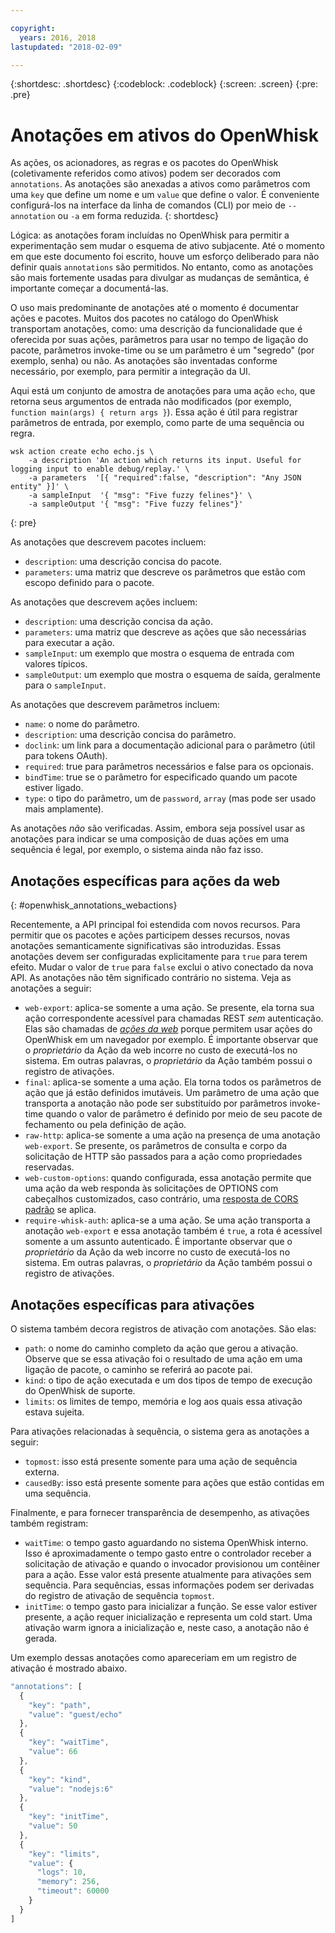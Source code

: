 ```yaml
---

copyright:
  years: 2016, 2018
lastupdated: "2018-02-09"

---
```


{:shortdesc: .shortdesc}
{:codeblock: .codeblock}
{:screen: .screen}
{:pre: .pre}

# Anotações em ativos do OpenWhisk

As ações, os acionadores, as regras e os pacotes do OpenWhisk (coletivamente referidos como ativos) podem ser decorados com `annotations`. As anotações são anexadas a ativos como parâmetros com uma `key` que define um nome e um `value` que define o valor. É conveniente configurá-los na interface da linha de comandos (CLI) por meio de `--annotation` ou `-a` em forma reduzida.
{: shortdesc}

Lógica: as anotações foram incluídas no OpenWhisk para permitir a experimentação sem mudar o esquema de ativo subjacente. Até o momento em que este documento foi escrito, houve um esforço deliberado para não definir quais `annotations` são permitidos. No entanto, como as anotações são mais fortemente usadas para divulgar as mudanças de semântica, é importante começar a documentá-las.

O uso mais predominante de anotações até o momento é documentar ações e pacotes. Muitos dos pacotes no catálogo do OpenWhisk transportam anotações, como: uma descrição da funcionalidade que é oferecida por suas ações, parâmetros para usar no tempo de ligação do pacote, parâmetros invoke-time ou se um parâmetro é um "segredo" (por exemplo, senha) ou não. As anotações são inventadas conforme necessário, por exemplo, para permitir a integração da UI.

Aqui está um conjunto de amostra de anotações para uma ação `echo`, que retorna seus argumentos de entrada não modificados (por exemplo, `function main(args) { return args }`). Essa ação é útil para registrar parâmetros de entrada, por exemplo, como parte de uma sequência ou regra.

```
wsk action create echo echo.js \
    -a description 'An action which returns its input. Useful for logging input to enable debug/replay.' \
    -a parameters  '[{ "required":false, "description": "Any JSON entity" }]' \
    -a sampleInput  '{ "msg": "Five fuzzy felines"}' \
    -a sampleOutput '{ "msg": "Five fuzzy felines"}'
```
{: pre}

As anotações que descrevem pacotes incluem:

- `description`: uma descrição concisa do pacote.
- `parameters`: uma matriz que descreve os parâmetros que estão com escopo definido para o pacote.

As anotações que descrevem ações incluem:

- `description`: uma descrição concisa da ação.
- `parameters`: uma matriz que descreve as ações que são necessárias para executar a ação.
- `sampleInput`: um exemplo que mostra o esquema de entrada com valores típicos.
- `sampleOutput`: um exemplo que mostra o esquema de saída, geralmente para o `sampleInput`.

As anotações que descrevem parâmetros incluem:

- `name`: o nome do parâmetro.
- `description`: uma descrição concisa do parâmetro.
- `doclink`: um link para a documentação adicional para o parâmetro (útil para tokens OAuth).
- `required`: true para parâmetros necessários e false para os opcionais.
- `bindTime`: true se o parâmetro for especificado quando um pacote estiver ligado.
- `type`: o tipo do parâmetro, um de `password`, `array` (mas pode ser usado mais amplamente).

As anotações _não_ são verificadas. Assim, embora seja possível usar as anotações para indicar se uma composição de duas ações em uma sequência é legal, por exemplo, o sistema ainda não faz isso.

## Anotações específicas para ações da web
{: #openwhisk_annotations_webactions}

Recentemente, a API principal foi estendida com novos recursos. Para permitir que os pacotes e ações participem desses recursos, novas anotações semanticamente significativas são introduzidas. Essas anotações devem ser configuradas explicitamente para `true` para terem efeito. Mudar o valor de `true` para `false` exclui o ativo conectado da nova API. As anotações não têm significado contrário no sistema. Veja as anotações a seguir:

- `web-export`: aplica-se somente a uma ação. Se presente, ela torna sua ação correspondente acessível para chamadas REST _sem_ autenticação. Elas são chamadas de [_ações da web_](openwhisk_webactions.html) porque permitem usar ações do OpenWhisk em um navegador por exemplo. É importante observar que o _proprietário_ da Ação da web incorre no custo de executá-los no sistema. Em outras palavras, o _proprietário_ da Ação também possui o registro de ativações.
- `final`: aplica-se somente a uma ação. Ela torna todos os parâmetros de ação que já estão definidos imutáveis. Um parâmetro de uma ação que transporta a anotação não pode ser substituído por parâmetros invoke-time quando o valor de parâmetro é definido por meio de seu pacote de fechamento ou pela definição de ação.
- `raw-http`: aplica-se somente a uma ação na presença de uma anotação `web-export`. Se presente, os parâmetros de consulta e corpo da solicitação de HTTP são passados para a ação como propriedades reservadas.
- `web-custom-options`: quando configurada, essa anotação permite que uma ação da web responda às solicitações de OPTIONS com cabeçalhos customizados, caso contrário, uma [resposta de CORS padrão](openwhisk_webactions.html#options-requests) se aplica.
- `require-whisk-auth`: aplica-se a uma ação. Se uma ação transporta a anotação `web-export` e essa anotação também é `true`, a rota é acessível somente a um assunto autenticado. É importante observar que o _proprietário_ da Ação da web incorre no custo de executá-los no sistema. Em outras palavras, o _proprietário_ da Ação também possui o registro de ativações.

## Anotações específicas para ativações

O sistema também decora registros de ativação com anotações. São elas:

- `path`: o nome do caminho completo da ação que gerou a ativação. Observe que se essa ativação foi o resultado de uma ação em uma ligação de pacote, o caminho se referirá ao pacote pai.
- `kind`: o tipo de ação executada e um dos tipos de tempo de execução do OpenWhisk de suporte.
- `limits`: os limites de tempo, memória e log aos quais essa ativação estava sujeita.

Para ativações relacionadas à sequência, o sistema gera as anotações a seguir:

- `topmost`: isso está presente somente para uma ação de sequência externa.
- `causedBy`: isso está presente somente para ações que estão contidas em uma sequência.

Finalmente, e para fornecer transparência de desempenho, as ativações também registram:

- `waitTime`: o tempo gasto aguardando no sistema OpenWhisk interno. Isso é aproximadamente o tempo gasto entre o controlador receber a solicitação de ativação e quando o invocador provisionou um contêiner para a ação. Esse valor está presente atualmente para ativações sem sequência. Para sequências, essas informações podem ser derivadas do registro de ativação de sequência `topmost`.
- `initTime`: o tempo gasto para inicializar a função. Se esse valor estiver presente, a ação requer inicialização e representa um cold start. Uma ativação warm ignora a inicialização e, neste caso, a anotação não é gerada.

Um exemplo dessas anotações como apareceriam em um registro de ativação é mostrado abaixo.

```javascript
"annotations": [
  {
    "key": "path",
    "value": "guest/echo"
  },
  {
    "key": "waitTime",
    "value": 66
  },
  {
    "key": "kind",
    "value": "nodejs:6"
  },
  {
    "key": "initTime",
    "value": 50
  },
  {
    "key": "limits",
    "value": {
      "logs": 10,
      "memory": 256,
      "timeout": 60000
    }
  }
]
```

